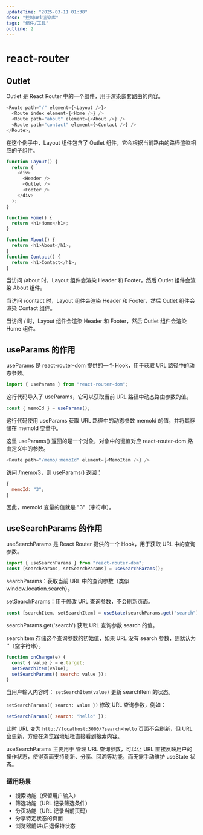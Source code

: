 ```yaml
---
updateTime: "2025-03-11 01:38"
desc: "控制url渲染库"
tags: "组件/工具"
outline: 2
---
```

# react-router
## Outlet
Outlet 是 React Router 中的一个组件，用于渲染嵌套路由的内容。

```js
<Route path="/" element={<Layout />}>
  <Route index element={<Home />} />
  <Route path="about" element={<About />} />
  <Route path="contact" element={<Contact />} />
</Route>;
```

在这个例子中，Layout 组件包含了 Outlet 组件，它会根据当前路由的路径渲染相应的子组件。

```js
function Layout() {
  return (
    <div>
      <Header />
      <Outlet />
      <Footer />
    </div>
  );
}

function Home() {
  return <h1>Home</h1>;
}

function About() {
  return <h1>About</h1>;  
} 
function Contact() {
  return <h1>Contact</h1>;  
}

```

当访问 /about 时，Layout 组件会渲染 Header 和 Footer，然后 Outlet 组件会渲染 About 组件。

当访问 /contact 时，Layout 组件会渲染 Header 和 Footer，然后 Outlet 组件会渲染 Contact 组件。

当访问 / 时，Layout 组件会渲染 Header 和 Footer，然后 Outlet 组件会渲染 Home 组件。

## useParams 的作用

useParams 是 react-router-dom 提供的一个 Hook，用于获取 URL 路径中的动态参数。

```js
import { useParams } from "react-router-dom";
```

这行代码导入了 useParams，它可以获取当前 URL 路径中动态路由参数的值。

```js
const { memoId } = useParams();
```

这行代码使用 useParams 获取 URL 路径中的动态参数 memoId 的值，并将其存储在 memoId 变量中。

这里 useParams() 返回的是一个对象，对象中的键值对应 react-router-dom 路由定义中的参数。

```js
<Route path="/memo/:memoId" element={<MemoItem />} />
```

访问 /memo/3，则 useParams() 返回：

```js
{
  memoId: "3";
}
```

因此，memoId 变量的值就是 "3"（字符串）。

## useSearchParams 的作用

useSearchParams 是 React Router 提供的一个 Hook，用于获取 URL 中的查询参数。

```js
import { useSearchParams } from "react-router-dom";
const [searchParams, setSearchParams] = useSearchParams();
```

searchParams：获取当前 URL 中的查询参数（类似 window.location.search）。

setSearchParams：用于修改 URL 查询参数，不会刷新页面。

```js
const [searchItem, setSearchItem] = useState(searchParams.get("search") || "");
```

searchParams.get('search') 获取 URL 查询参数 search 的值。

searchItem 存储这个查询参数的初始值，如果 URL 没有 search 参数，则默认为 ''（空字符串）。

```js
function onChange(e) {
  const { value } = e.target;
  setSearchItem(value);
  setSearchParams({ search: value });
}
```

当用户输入内容时：
`setSearchItem(value)` 更新 searchItem 的状态。

`setSearchParams({ search: value })` 修改 URL 查询参数，例如：

```js
setSearchParams({ search: "hello" });
```

此时 URL 变为
`http://localhost:3000/?search=hello`
页面不会刷新，但 URL 会更新，方便在浏览器地址栏直接看到搜索内容。

useSearchParams 主要用于 管理 URL 查询参数，可以让 URL 直接反映用户的操作状态，使得页面支持刷新、分享、回溯等功能，而无需手动维护 useState 状态。

### 适用场景

- 搜索功能（保留用户输入）
- 筛选功能（URL 记录筛选条件）
- 分页功能（URL 记录当前页码）
- 分享特定状态的页面
- 浏览器前进/后退保持状态
